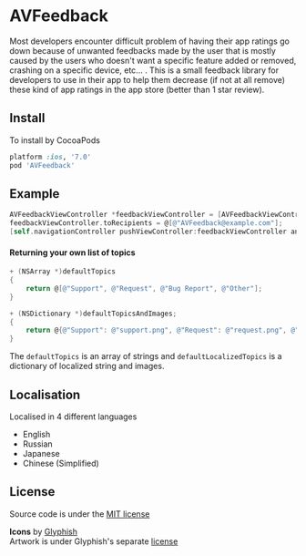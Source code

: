 AVFeedback
==========
Most developers encounter difficult problem of having their app ratings go down because of unwanted feedbacks made by the user that is mostly caused by the users who doesn't want a specific feature added or removed, crashing on a specific device, etc... . This is a small feedback library for developers to use in their app to help them decrease (if not at all remove) these kind of app ratings in the app store (better than 1 star review).

Install
----------
To  install  by  CocoaPods
```Ruby
platform :ios, '7.0'
pod 'AVFeedback'
```

Example
----------
```Objective-C
AVFeedbackViewController *feedbackViewController = [AVFeedbackViewController controllerWithDefaultTopicsAndImages];
feedbackViewController.toRecipients = @[@"AVFeedback@example.com"];
[self.navigationController pushViewController:feedbackViewController animated:YES];
```

#### Returning your own list of topics
```Objective-C
+ (NSArray *)defaultTopics
{
    return @[@"Support", @"Request", @"Bug Report", @"Other"];
}

+ (NSDictionary *)defaultTopicsAndImages;
{
    return @{@"Support": @"support.png", @"Request": @"request.png", @"Bug Report": @"bug.png", @"Other": @"other.png"};
}
```

The `defaultTopics` is an array of strings and `defaultLocalizedTopics` is a dictionary of localized string and images.

Localisation
----------
Localised in 4 different languages
- English
- Russian
- Japanese
- Chinese (Simplified)

License
----------
Source code is under the [MIT license](https://github.com/anjerodesu/AVFeedback/blob/master/LICENSE)

__Icons__ by [Glyphish](http://glyphish.com/)  
Artwork is under Glyphish's separate [license](http://www.glyphish.com/license.txt)
